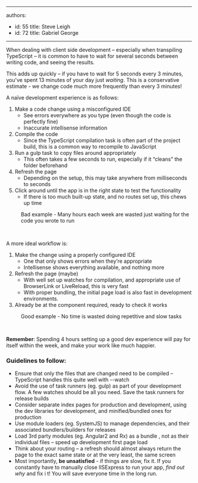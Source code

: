 

---
authors:
  - id: 55
    title: Steve Leigh
  - id: 72
    title: Gabriel George
---




<span class='intro'> <p>When dealing with client side development – especially when transpiling TypeScript – it is common to have to wait for several seconds between writing code, and seeing the results.</p><p>This adds up quickly – if you have to wait for 5 seconds every 3 minutes, you've spent 13 minutes of your day just <em>waiting</em>. This is a conservative estimate - we change code much more frequently than every 3 minutes!</p> </span>

<p>A naïve development experience is as follows&#58;</p>
<div class="ssw15-rteElement-GreyBox greyBox">
   <ol><li>Make a code change using a misconfigured IDE<ul><li>See errors everywhere as you type (even though the code is perfectly fine)</li><li>Inaccurate intellisense information</li></ul></li><li>Compile the code<ul><li>Since the TypeScript compilation task is often part of the project build, this is a common way to recompile to JavaScript</li></ul></li><li>Run a gulp task to copy files around appropriately<ul><li>This often takes a few seconds to run, especially if it “cleans” the folder beforehand</li></ul></li><li>Refresh the page<ul><li>Depending on the setup, this may take anywhere from&#160;milliseconds to seconds</li></ul></li><li>Click around until the app is in the right state to test the functionality<ul><li>If there is too much built-up state, and no routes set up, this chews up time</li></ul></li></ol></div><div><dd class="ssw15-rteElement-FigureBad"> Bad example - Many hours each week are wasted just waiting for the code you wrote to run&#160;</dd><p> 
      <br> 
   </p><p>A more ideal workflow is&#58;</p><div class="ssw15-rteElement-GreyBox greyBox"><ol><li>Make the change using a properly configured IDE<ul><li>One that only shows errors when they’re appropriate<br></li><li>Intellisense shows everything available, and nothing more</li></ul></li><li>Refresh the page (maybe)<ul><li>With well set up watches for compilation, and appropriate use of BrowserLink or LiveReload, this is very fast</li><li>With proper bundling, the initial page load is also fast in development environments.</li></ul></li><li>Already be at the component required, ready to check it works</li></ol></div><dd class="ssw15-rteElement-FigureGood"> Good example - No time is wasted doing repetitive and slow tasks </dd><p><strong><br></strong></p><p>
      <strong>​Remember</strong>&#58; Spending 4 hours setting up a good dev experience will pay for itself within the week, and make your work like much happier.</p><h3>Guidelines to follow&#58;</h3><ul><li>Ensure that only the files that are changed need to be compiled – TypeScript handles this quite well with --watch</li><li>Avoid the use of task runners (eg. gulp) as part of your development flow. A few watches should be all you need. Save the task runners for release builds</li><li>Consider separate index pages for production and development, using the dev libraries for development, and minified/bundled ones for production</li><li>Use module loaders (eg. SystemJS) to manage dependencies, and their associated bundlers/builders for releases</li><li>Load 3rd party modules (eg. Angular2 and Rx) as a bundle , not as their individual files – speed up development first page load</li><li>Think about your routing – a refresh should almost always return the page to the exact same state or at the very least, the same screen</li><li>Most importantly, <strong>be unsatisfied</strong> - if things are slow, fix it. If you constantly have to manually close IISExpress to run your app, <em>find out why</em> and fix i t! You will save everyone time in the long run.&#160;</li></ul>​</div>



